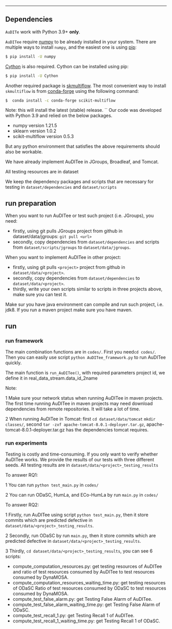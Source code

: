 *********************************************************************************************
## Dependencies
`AuDITe` work with Python 3.9+ **only**.

`AuDITee` require [numpy](www.numpy.org) to be already installed in your system. 
There are multiple ways to install `numpy`, and the easiest one is
using [pip](https://pip.pypa.io/en/stable/#):
```bash
$ pip install -U numpy
```

[Cython](https://cython.org/) is also required. 
Cython can be installed using pip:
```bash
$ pip install -U Cython
```

Another required package is [skmultiflow](https://scikit-multiflow.readthedocs.io/en/stable/installation.html). The most convenient way to install `skmultiflow` is from [conda-forge](https://anaconda.org/conda-forge/scikit-multiflow) using the following command:
```bash
$  conda install -c conda-forge scikit-multiflow
```
Note: this will install the latest (stable) release. 
``
Our code was developed with Python 3.9 and relied on the below packages.
- numpy version 1.21.5
- sklearn version 1.0.2
- scikit-multiflow version 0.5.3

But any python environment that satisfies the above requirements should also be workable.

We have already implement AuDITee in JGroups, Broadleaf, and Tomcat.

All testing resources are in dataset

We keep the dependency packages and scripts that are necessary for testing in ```dataset/dependencies``` and ```dataset/scripts```

## run preparation
When you want to run AuDITee or test such project (i.e. JGroups), you need:

- firstly, using git pulls JGroups project from github in dataset/data/jgroups: ```git pull <url>```
- secondly, copy dependencies from ```dataset/dependencies``` and scripts from ```dataset/scripts/jgroups``` to ```dataset/data/jgroups```.

When you want to implement AuDITee in other project:
- firstly, using git pulls ```<project>``` project from github in ```dataset/data/<project>```.
- secondly, copy dependencies from ```dataset/dependencies``` to ```dataset/data/<project>```.
- thirdly, write your own scripts similar to scripts in three projects above, make sure you can test it.

Make sur you have java environment can compile and run such project, i.e. jdk8.
If you run a maven project make sure you have maven.

## run
### run framework
The main combination functions are in ```codes/```.
First you need```cd codes/```.
Then you can easily use script ```python AuDITee_framework.py``` to run AuDITee quickly.

The main function is ```run_AuDITee()```, with required parameters project id, we define it in real_data_stream.data_id_2name

Note:

1 Make sure your network status when running AuDITee in maven projects.
The first time running AuDITee in maven projects may need download dependencies from remote repositories.
It will take a lot of time.

2 When running AuDITee in Tomcat:
first ```cd dataset/data/tomcat``` ```mkdir classes/```,
second ```tar -zxf apache-tomcat-8.0.1-deployer.tar.gz```, apache-tomcat-8.0.1-deployer.tar.gz has the dependencies tomcat requires.

### run experiments
Testing is costly and time-consuming. If you only want to verify whether AuDITee works. 
We provide the results of our tests with three different seeds.
All testing results are in ```dataset/data/<project>_testing_results```

To answer RQ1:

1 You can run ```python test_main.py``` in ```codes/```

2 You can run ODaSC, HumLa, and ECo-HumLa by run ```main.py``` in ```codes/```

To answer RQ2:

1 Firstly, run AuDITee using script ```python test_main.py```, then it store commits which are predicted defective in ```dataset/data/<project>_testing_results```.

2 Secondly, run ODaSC by run ```main.py```, then it store commits which are predicted defective in ```dataset/data/<project>_testing_results```.

3 Thirdly, ```cd dataset/data/<project>_testing_results```, you can see 6 scripts:
- compute_computation_resources.py: get testing resources of AuDITee and ratio of test resources consumed by AuDITee to test resources consumed by DynaMOSA.
- compute_computation_resources_waiting_time.py: get testing resources of ODaSC Ratio of test resources consumed by ODaSC to test resources consumed by DynaMOSA.
- compute_test_false_alarm.py: get Testing False Alarm of AuDITee.
- compute_test_false_alarm_waiting_time.py: get Testing False Alarm of ODaSC.
- compute_test_recall_1.py: get Testing Recall 1 of AuDITee.
- compute_test_recall_1_waiting_time.py: get Testing Recall 1 of ODaSC.
